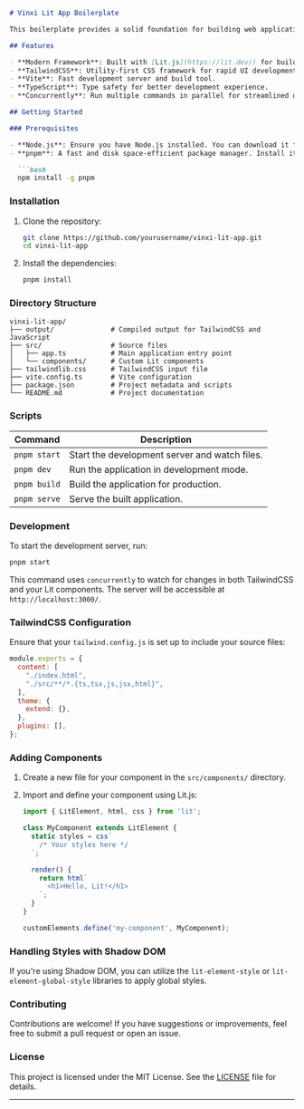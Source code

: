 ```markdown
# Vinxi Lit App Boilerplate

This boilerplate provides a solid foundation for building web applications using **Lit.js**, **TailwindCSS**, and **Vite**. It is designed for easy setup and development, leveraging modern web standards and tools.

## Features

- **Modern Framework**: Built with [Lit.js](https://lit.dev/) for building web components.
- **TailwindCSS**: Utility-first CSS framework for rapid UI development.
- **Vite**: Fast development server and build tool.
- **TypeScript**: Type safety for better development experience.
- **Concurrently**: Run multiple commands in parallel for streamlined development.

## Getting Started

### Prerequisites

- **Node.js**: Ensure you have Node.js installed. You can download it from [nodejs.org](https://nodejs.org/).
- **pnpm**: A fast and disk space-efficient package manager. Install it using:

  ```bash
  npm install -g pnpm
  ```

### Installation

1. Clone the repository:

   ```bash
   git clone https://github.com/yourusername/vinxi-lit-app.git
   cd vinxi-lit-app
   ```

2. Install the dependencies:

   ```bash
   pnpm install
   ```

### Directory Structure

```
vinxi-lit-app/
├── output/              # Compiled output for TailwindCSS and JavaScript
├── src/                 # Source files
│   ├── app.ts           # Main application entry point
│   └── components/      # Custom Lit components
├── tailwindlib.css      # TailwindCSS input file
├── vite.config.ts       # Vite configuration
├── package.json         # Project metadata and scripts
└── README.md            # Project documentation
```

### Scripts

| Command       | Description                                      |
|---------------|--------------------------------------------------|
| `pnpm start`  | Start the development server and watch files.   |
| `pnpm dev`    | Run the application in development mode.         |
| `pnpm build`  | Build the application for production.            |
| `pnpm serve`  | Serve the built application.                     |

### Development

To start the development server, run:

```bash
pnpm start
```

This command uses `concurrently` to watch for changes in both TailwindCSS and your Lit components. The server will be accessible at `http://localhost:3000/`.

### TailwindCSS Configuration

Ensure that your `tailwind.config.js` is set up to include your source files:

```javascript
module.exports = {
  content: [
    "./index.html",
    "./src/**/*.{ts,tsx,js,jsx,html}",
  ],
  theme: {
    extend: {},
  },
  plugins: [],
};
```

### Adding Components

1. Create a new file for your component in the `src/components/` directory.
2. Import and define your component using Lit.js:

   ```typescript
   import { LitElement, html, css } from 'lit';

   class MyComponent extends LitElement {
     static styles = css`
       /* Your styles here */
     `;

     render() {
       return html`
         <h1>Hello, Lit!</h1>
       `;
     }
   }

   customElements.define('my-component', MyComponent);
   ```

### Handling Styles with Shadow DOM

If you're using Shadow DOM, you can utilize the `lit-element-style` or `lit-element-global-style` libraries to apply global styles.

### Contributing

Contributions are welcome! If you have suggestions or improvements, feel free to submit a pull request or open an issue.

### License

This project is licensed under the MIT License. See the [LICENSE](LICENSE) file for details.

---

